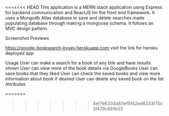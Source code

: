 <<<<<<< HEAD
This application is a MERN stack application using Express for backend communication and ReactJS for the front end framework. It uses a Mongodb Atlas database to save and delete searches made populating database through making a mongoose schema. It follows an MVC design pattern.

Screenshot Previews


https://google-booksearch-bysey.herokuapp.com
visit the link for heroku deployed app

Usage
User can make a search for a book of any title and have results shown
User can view more of the book details via GoogleBooks
User can save books that they liked
User can check the saved books and view more information about book if desired
User can delete any saved book on the list
Attributes


=======

>>>>>>> 4ef7e6334a83ef5f42ed6233f75c3f479c661b03
